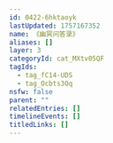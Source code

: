 ```yaml
---
id: 0422-6hktaoyk
lastUpdated: 1757167352
name: 《幽冥问答录》
aliases: []
layer: 3
categoryId: cat_MXtv05QF
tagIds:
  - tag_fC14-UDS
  - tag_Ocbts3Oq
nsfw: false
parent: ""
relatedEntries: []
timelineEvents: []
titledLinks: []
---
```


